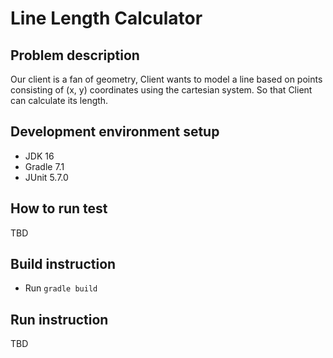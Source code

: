 # Line Length Calculator

## Problem description

Our client is a fan of geometry, Client wants to model a line based on points consisting of (x, y) coordinates using the
cartesian system. So that Client can calculate its length.

## Development environment setup

- JDK 16
- Gradle 7.1
- JUnit 5.7.0

## How to run test

TBD

## Build instruction

- Run `gradle build`

## Run instruction

TBD
